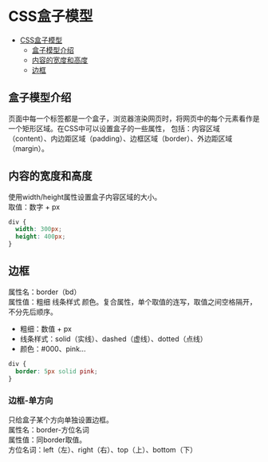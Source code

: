 # CSS盒子模型

<!-- TOC -->
* [CSS盒子模型](#css盒子模型)
  * [盒子模型介绍](#盒子模型介绍)
  * [内容的宽度和高度](#内容的宽度和高度)
  * [边框](#边框)
<!-- TOC -->

## 盒子模型介绍
页面中每一个标签都是一个盒子，浏览器渲染网页时，将网页中的每个元素看作是一个矩形区域。在CSS中可以设置盒子的一些属性，
包括：内容区域（content）、内边距区域（padding）、边框区域（border）、外边距区域（margin）。

## 内容的宽度和高度
使用width/height属性设置盒子内容区域的大小。  
取值：数字 + px
```css
div {
  width: 300px;
  height: 400px;
}
```

## 边框
属性名：border（bd）  
属性值：粗细 线条样式 颜色。复合属性，单个取值的连写，取值之间空格隔开，不分先后顺序。  
- 粗细：数值 + px
- 线条样式：solid（实线）、dashed（虚线）、dotted（点线）
- 颜色：#000、pink...

```css
div {
  border: 5px solid pink;
}
```

### 边框-单方向
只给盒子某个方向单独设置边框。  
属性名：border-方位名词  
属性值：同border取值。  
方位名词：left（左）、right（右）、top（上）、bottom（下）

